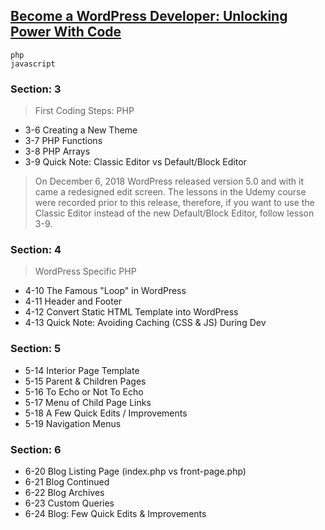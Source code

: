 <!-- 6-24 Blog: Few Quick Edits & Improvements -->

##   [Become a WordPress Developer: Unlocking Power With Code](https://www.udemy.com/become-a-wordpress-developer-php-javascript/)
```
php
javascript
```
### Section: 3
> First Coding Steps: PHP
* 3-6 Creating a New Theme
* 3-7 PHP Functions
* 3-8 PHP Arrays
* 3-9 Quick Note: Classic Editor vs Default/Block Editor
> On December 6, 2018 WordPress released version 5.0 and with it came a redesigned edit screen. The lessons in the Udemy course were recorded prior to this release, therefore, if you want to use the Classic Editor instead of the new Default/Block Editor, follow lesson 3-9.
### Section: 4
> WordPress Specific PHP
* 4-10 The Famous "Loop" in WordPress
* 4-11 Header and Footer
* 4-12 Convert Static HTML Template into WordPress
* 4-13 Quick Note: Avoiding Caching (CSS & JS) During Dev
### Section: 5
* 5-14 Interior Page Template
* 5-15 Parent & Children Pages
* 5-16 To Echo or Not To Echo
* 5-17 Menu of Child Page Links
* 5-18 A Few Quick Edits / Improvements
* 5-19 Navigation Menus
### Section: 6
* 6-20 Blog Listing Page (index.php vs front-page.php)
* 6-21 Blog Continued
* 6-22 Blog Archives
* 6-23 Custom Queries
* 6-24 Blog: Few Quick Edits & Improvements
